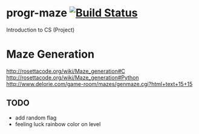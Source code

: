 # progr-maze [![Build Status](https://travis-ci.com/progrmoiz/progr-maze.svg?token=HxxZgU9NXPX4YChEz1Wx&branch=boilerplate)](https://travis-ci.com/progrmoiz/progr-maze)
Introduction to CS (Project)

# Maze Generation
http://rosettacode.org/wiki/Maze_generation#C
http://rosettacode.org/wiki/Maze_generation#Python
http://www.delorie.com/game-room/mazes/genmaze.cgi?html+text+15+15

## TODO
- add random flag
- feeling luck rainbow color on level

